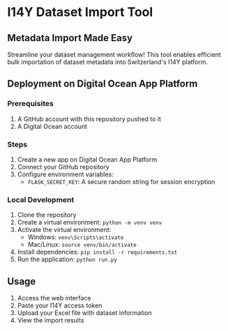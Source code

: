# I14Y Dataset Import Tool

## Metadata Import Made Easy

Streamline your dataset management workflow! This tool enables efficient bulk importation of dataset metadata into Switzerland's I14Y platform.

## Deployment on Digital Ocean App Platform

### Prerequisites
1. A GitHub account with this repository pushed to it
2. A Digital Ocean account

### Steps
1. Create a new app on Digital Ocean App Platform
2. Connect your GitHub repository
3. Configure environment variables:
   - `FLASK_SECRET_KEY`: A secure random string for session encryption

### Local Development
1. Clone the repository
2. Create a virtual environment: `python -m venv venv`
3. Activate the virtual environment:
   - Windows: `venv\Scripts\activate`
   - Mac/Linux: `source venv/bin/activate`
4. Install dependencies: `pip install -r requirements.txt`
5. Run the application: `python run.py`

## Usage
1. Access the web interface
2. Paste your I14Y access token
3. Upload your Excel file with dataset information
4. View the import results
